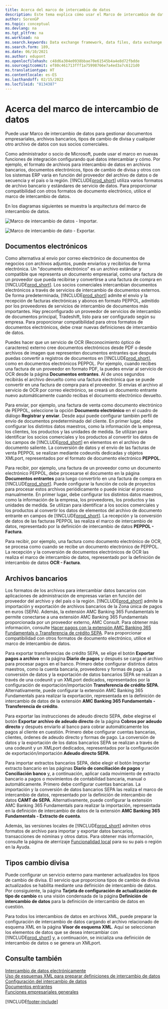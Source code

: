 ```yaml
---
title: Acerca del marco de intercambio de datos
description: Este tema explica cómo usar el Marco de intercambio de datos para administrar el intercambio de datos en documentos comerciales como facturas con sus socios comerciales.
author: SorenGP
ms.topic: conceptual
ms.devlang: na
ms.tgt_pltfrm: na
ms.workload: na
ms.search.keywords: Data exchange framework, data files, data exchange, electronic document, invoice, Business Central, business document, standard-compliant file, OCR
ms.search.form: 189,
ms.date: 06/10/2021
ms.author: edupont
ms.openlocfilehash: c48d6a304e0938bbae70e61545b4a4e8d72fbdde
ms.sourcegitcommit: ef80c461713fff1a75998766e7a4ed3a7c6121d0
ms.translationtype: HT
ms.contentlocale: es-ES
ms.lasthandoff: 02/15/2022
ms.locfileid: "8134387"
---
```

# <a name="about-the-data-exchange-framework"></a>Acerca del marco de intercambio de datos

Puede usar Marco de intercambio de datos para gestionar documentos empresariales, archivos bancarios, tipos de cambio de divisa y cualquier otro archivo de datos con sus socios comerciales.

Como administrador o socio de Microsoft, puede usar el marco en nuevas funciones de integración configurando qué datos intercambiar y cómo. Por ejemplo, el formato de archivos para intercambio de datos en archivos bancarios, documentos electrónicos, tipos de cambio de divisa y otros con los sistemas ERP varía en función del proveedor del archivo de datos o de secuencia y el país o la región. [!INCLUDE[prod_short](includes/prod_short.md)] utiliza varios formatos de archivo bancario y estándares de servicio de datos. Para proporcionar compatibilidad con otros formatos de documento electrónico, utilice el marco de intercambio de datos.

 En los diagramas siguientes se muestra la arquitectura del marco de intercambio de datos.  

 ![Marco de intercambio de datos &#45; Importar.](media/across-data-exchange/dataexchangeframework_import.png)  

 ![Marco de intercambio de dato &#45; Exportar.](media/across-data-exchange/dataexchangeframework_export.png)  

## <a name="electronic-documents"></a>Documentos electrónicos

Como alternativa al envío por correo electrónico de documentos de negocios con archivos adjuntos, puede enviarlos y recibirlos de forma electrónica. Un "documento electrónico" es un archivo estándar y compatible que representa un documento empresarial, como una factura de un proveedor que pueda recibirse y convertirse a una factura de compra en [!INCLUDE[prod_short](includes/prod_short.md)]. Los socios comerciales intercambian documentos electrónicos a través de servicios de intercambio de documentos externos. De forma predeterminada, [!INCLUDE[prod_short](includes/prod_short.md)] admite el envío y la recepción de facturas electrónicas y abonos en formato PEPPOL, admitido por los proveedores de servicios de intercambio de documentos más importantes. Hay preconfigurado un proveedor de servicios de intercambio de documentos principal, Tradeshift, listo para ser configurado según su empresa. Para proporcionar compatibilidad para otros formatos de documentos electrónicos, debe crear nuevas definiciones de intercambio de datos.  

Puedes hacer que un servicio de OCR (Reconocimiento óptico de caracteres) externo cree documentos electrónicos desde PDF o desde archivos de imagen que representen documentos entrantes que después puedas convertir a registros de documentos en [!INCLUDE[prod_short](includes/prod_short.md)], como en documentos electrónicos PEPPOL. Por ejemplo, cuando recibes una factura de un proveedor en formato PDF, la puedes enviar al servicio de OCR desde la página **Documentos entrantes**. Al de unos segundos recibirás el archivo devuelto como una factura electrónica que se puede convertir en una factura de compra para el proveedor. Si envías el archivo al servicio de OCR por correo electrónico, se creará un documento entrante nuevo automáticamente cuando recibas el documento electrónico devuelto.  

Para enviar, por ejemplo, una factura de venta como documento electrónico de PEPPOL, seleccione la opción **Documento electrónico** en el cuadro de diálogo **Registrar y enviar**. Desde aquí puede configurar también perfil de envío de documentos predeterminado del cliente. En primer lugar, debe configurar los distintos datos maestros, como la información de la empresa, los clientes, los productos y las unidades de medida. Se utilizan para identificar los socios comerciales y los productos al convertir los datos de los campos de [!INCLUDE[prod_short](includes/prod_short.md)] en elementos en el archivo de documento saliente. La conversión de datos y el envío de las facturas de venta PEPPOL se realizan mediante codeunits dedicadas y objetos XMLport, representados por el formato de documento electrónico **PEPPOL**.  

Para recibir, por ejemplo, una factura de un proveedor como un documento electrónico PEPPOL, debe procesarse el documento en la página **Documentos entrantes** para luego convertirlo en una factura de compra en [!INCLUDE[prod_short](includes/prod_short.md)]. Puede configurar la función de cola de proyectos para procesar estos archivos periódicamente o puede iniciar el proceso manualmente. En primer lugar, debe configurar los distintos datos maestros, como la información de la empresa, los proveedores, los productos y las unidades de medida. Se utilizan para identificar a los socios comerciales y los productos al convertir los datos de elementos del archivo de documento entrante en campos de [!INCLUDE[prod_short](includes/prod_short.md)]. La recepción y la conversión de datos de las facturas PEPPOL las realiza el marco de intercambio de datos, representado por la definición de intercambio de datos **PEPPOL - Factura**.  

  Para recibir, por ejemplo, una factura como documento electrónico de OCR, se procesa como cuando se recibe un documento electrónico de PEPPOL. La recepción y la conversión de documentos electrónicos de OCR las realiza el marco de intercambio de datos, representado por la definición de intercambio de datos **OCR - Factura**.  

## <a name="bank-files"></a>Archivos bancarios

Los formatos de los archivos para intercambiar datos bancarios con aplicaciones de administración de empresas varían en función del proveedor del archivo y del país o la región. [!INCLUDE[prod_short](includes/prod_short.md)] admite la importación y exportación de archivos bancarios de la Zona única de pagos en euros (SEPA). Además, la extensión AMC Banking 365 Fundamentals le permite conectarse a una extensión AMC Banking 365 Fundamentals proporcionada por un proveedor externo, AMC Consult. Para obtener más información, consulte [Hacer pagos con la extensión AMC Banking 365 Fundamentals o Transferencia de crédito SEPA](finance-make-payments-with-bank-data-conversion-service-or-sepa-credit-transfer.md). Para proporcionar compatibilidad con otros formatos de documento electrónico, utilice el marco de intercambio de datos.  

Para exportar transferencias de crédito SEPA, se elige el botón **Exportar pagos a archivo** en la página **Diario de pagos** y después se carga el archivo para procesar pagos en el banco. Primero debe configurar distintos datos maestros, como la cuenta bancaria, proveedores y formas de pago. La conversión de datos y la exportación de datos bancarios SEPA se realizan a través de una codeunit y un XMLport dedicados, representados por la configuración de exportación/importación **Transferencia de crédito SEPA**. Alternativamente, puede configurar la extensión AMC Banking 365 Fundamentals para realizar la exportación, representada en la definición de intercambio de datos de la extensión **AMC Banking 365 Fundamentals - Transferencia de crédito**.  

 Para exportar las instrucciones de adeudo directo SEPA, debe elegirse el botón **Exportar archivo de adeudo directo** de la página **Cobros por adeudo directo** y después enviarlo al banco para cobrar automáticamente los pagos al cliente en cuestión. Primero debe configurar cuentas bancarias, clientes, órdenes de adeudo directo y formas de pago. La conversión de datos y la exportación de los datos bancarios SEPA se realizan a través de una codeunit y un XMLport dedicados, representados por la configuración de exportación/importación **Adeudo directo SEPA**.  

 Para importar extractos bancarios SEPA, debe elegir el botón Importar extracto bancario en las páginas **Diario de conciliación de pagos** y **Conciliación banco** y, a continuación, aplicar cada movimiento de extracto bancario a pagos o movimientos de contabilidad bancaria, manual o automáticamente. Primero debe configurar cuentas bancarias. La importación y la conversión de datos bancarios SEPA las realiza el marco de intercambio de datos, representado por la definición de intercambio de datos **CAMT de SEPA**. Alternativamente, puede configurar la extensión AMC Banking 365 Fundamentals para realizar la importación, representada en la definición de intercambio de datos de la extensión **AMC Banking 365 Fundamentals - Extracto de cuenta**.  

 Además, las versiones locales de [!INCLUDE[prod_short](includes/prod_short.md)] admiten otros formatos de archivo para importar y exportar datos bancarios, transacciones de nóminas y otros datos. Para obtener más información, consulte la página de aterrizaje [Funcionalidad local](about-localization.md) para su su país o región en la Ayuda.  

## <a name="currency-exchange-rates"></a>Tipos cambio divisa

Puede configurar un servicio externo para mantener actualizados los tipos de cambio de divisa. El servicio que proporciona tipos de cambio de divisa actualizados se habilita mediante una definición de intercambio de datos. Por consiguiente, la página **Tarjeta de configuración de actualización de tipo de cambio** es una visión condensada de la página **Definición de intercambio de datos** para la definición de intercambio de datos en cuestión.  

Para todos los intercambios de datos en archivos XML, puede preparar la configuración de intercambio de datos cargando el archivo relacionado de esquema XML en la página **Visor de esquema XML**. Aquí se seleccionan los elementos de datos que se desea intercambiar con [!INCLUDE[prod_short](includes/prod_short.md)] y, a continuación, se inicializa una definición de intercambio de datos o se genera un XMLport.

## <a name="see-also"></a>Consulte también

[Intercambio de datos electrónicamente](across-data-exchange.md)  
[Uso de esquemas XML para preparar definiciones de intercambio de datos](across-how-to-use-xml-schemas-to-prepare-data-exchange-definitions.md)  
[Configuración del intercambio de datos](across-set-up-data-exchange.md)  
[Documentos entrantes](across-income-documents.md)  
[Funciones empresariales generales](ui-across-business-areas.md)  


[!INCLUDE[footer-include](includes/footer-banner.md)]
